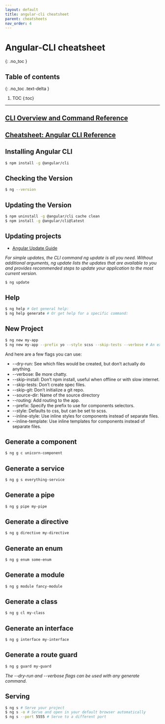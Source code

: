 ```yaml
---
layout: default
title: angular-cli cheatsheet
parent: cheatsheets
nav_order: 4
---
```

# Angular-CLI cheatsheet
{: .no_toc }

## Table of contents
{: .no_toc .text-delta }

1. TOC
{:toc}

---
## [CLI Overview and Command Reference](https://angular.io/cli)

## [Cheatsheet: Angular CLI Reference](https://www.digitalocean.com/community/tutorials/angular-angular-cli-reference?utm_source=pocket_mylist)

## Installing Angular CLI
```sh
$ npm install -g @angular/cli
```

## Checking the Version
```sh
$ ng --version
```

## Updating the Version
```sh
$ npm uninstall -g @angular/cli cache clean
$ npm install -g @angular/cli@latest
```

## Updating projects
* [Angular Update Guide](https://update.angular.io/)

*For simple updates, the CLI command ng update is all you need. Without additional arguments, ng update lists the updates 
that are available to you and provides recommended steps to update your application to the most current version.* 

```sh
$ ng update
```

## Help
```sh
$ ng help # Get general help:
$ ng help generate # Or get help for a specific command:
```

## New Project
```sh
$ ng new my-app
$ ng new my-app --prefix yo --style scss --skip-tests --verbose # An example with a few flags
```
And here are a few flags you can use:
* --dry-run: See which files would be created, but don’t actually do anything.
* --verbose: Be more chatty.
* --skip-install: Don’t npm install, useful when offline or with slow internet.
* --skip-tests: Don’t create spec files.
* --skip-git: Don’t initialize a git repo.
* --source-dir: Name of the source directory
* --routing: Add routing to the app.
* --prefix: Specify the prefix to use for components selectors.
* --style: Defaults to css, but can be set to scss.
* --inline-style: Use inline styles for components instead of separate files.
* --inline-template: Use inline templates for components instead of separate files.

## Generate a component
```sh
$ ng g c unicorn-component
```

## Generate a service
```sh
$ ng g s everything-service
```

## Generate a pipe
```sh
$ ng g pipe my-pipe
```

## Generate a directive
```sh
$ ng g directive my-directive
```

## Generate an enum
```sh
$ ng g enum some-enum
```

## Generate a module
```sh
$ ng g module fancy-module
```

## Generate a class
```sh
$ ng g cl my-class
```

## Generate an interface
```sh
$ ng g interface my-interface
```

## Generate a route guard
```sh
$ ng g guard my-guard
```

*The --dry-run and --verbose flags can be used with any generate command.*

## Serving
```sh
$ ng s # Serve your project
$ ng s -o # Serve and open in your default browser automatically
$ ng s --port 5555 # Serve to a different port
```
